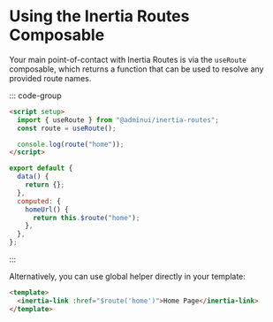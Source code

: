 # Using the Inertia Routes Composable

Your main point-of-contact with Inertia Routes is via the `useRoute` composable, which returns a function that can be used to resolve any provided route names.

::: code-group

```html [Composition API]
<script setup>
  import { useRoute } from "@adminui/inertia-routes";
  const route = useRoute();

  console.log(route("home"));
</script>
```

```js [Options API]
export default {
  data() {
    return {};
  },
  computed: {
    homeUrl() {
      return this.$route("home");
    },
  },
};
```

:::

Alternatively, you can use global helper directly in your template:

```html
<template>
  <inertia-link :href="$route('home')">Home Page</inertia-link>
</template>
```
